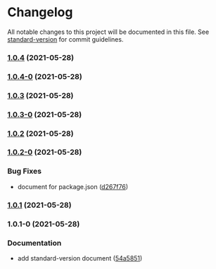 # Changelog

All notable changes to this project will be documented in this file. See [standard-version](https://github.com/conventional-changelog/standard-version) for commit guidelines.

### [1.0.4](https://github.com/KishoreNewton/standard-version/compare/v1.0.4-0...v1.0.4) (2021-05-28)

### [1.0.4-0](https://github.com/KishoreNewton/standard-version/compare/v1.0.3...v1.0.4-0) (2021-05-28)

### [1.0.3](https://github.com/KishoreNewton/standard-version/compare/v1.0.3-0...v1.0.3) (2021-05-28)

### [1.0.3-0](https://github.com/KishoreNewton/standard-version/compare/v1.0.2...v1.0.3-0) (2021-05-28)

### [1.0.2](https://github.com/KishoreNewton/standard-version/compare/v1.0.2-0...v1.0.2) (2021-05-28)

### [1.0.2-0](https://github.com/KishoreNewton/standard-version/compare/v1.0.1...v1.0.2-0) (2021-05-28)


### Bug Fixes

* document for package.json ([d267f76](https://github.com/KishoreNewton/standard-version/commit/d267f76b55635cc84675cede7b0f34b28020b585))

### [1.0.1](https://github.com/KishoreNewton/standard-version/compare/v1.0.1-0...v1.0.1) (2021-05-28)

### 1.0.1-0 (2021-05-28)


### Documentation

* add standard-version document ([54a5851](https://github.com/KishoreNewton/standard-version/commit/54a58517fb29aaaac240086d509ca13ef5915772))
